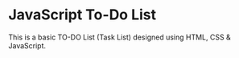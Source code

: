 # JavaScript To-Do List #
This is a basic TO-DO List (Task List) designed using HTML, CSS & JavaScript.
